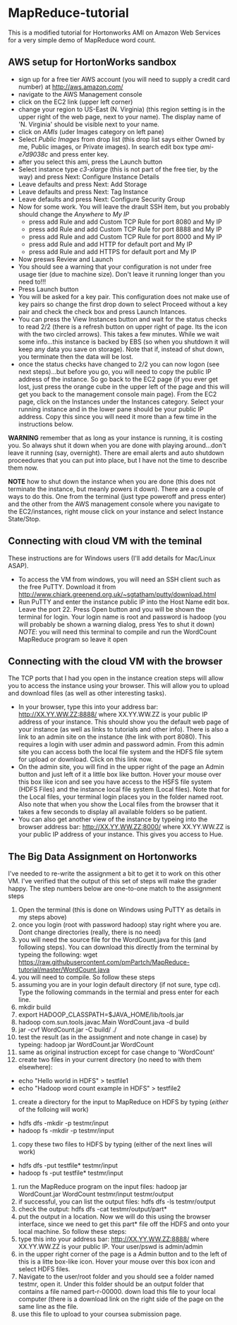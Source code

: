 # MapReduce-tutorial
This is a modified tutorial for Hortonworks AMI on Amazon Web Services for a very simple demo of MapReduce word count.
## AWS setup for HortonWorks sandbox
* sign up for a free tier AWS account (you will need to supply a credit card number) at http://aws.amazon.com/
* navigate to the AWS Management console
* click on the EC2 link (upper left corner)
* change your region to US-East (N. Virginia) (this region setting is in the upper right of the web page, next to your name). The display name of 'N. Virginia' should be visible next to your name.
* click on *AMIs* (uder Images category on left pane)
* Select *Public Images* from drop list (this drop list says either Owned by me, Public images, or Private images). In search edit box type *ami-e7d9038c* and press enter key.
* after you select this ami, press the Launch button
* Select instance type *c3-xlarge* (this is not part of the free tier, by the way) and press Next: Configure Instance Details
* Leave defaults and press Next: Add Storage
* Leave defaults and press Next: Tag Instance
* Leave defaults and press Next: Configure Security Group
* Now for some work. You will leave the drault SSH item, but you probably should change the *Anywhere* to *My IP*
  * press add Rule and add Custom TCP Rule for port 8080 and My IP
  * press add Rule and add Custom TCP Rule for port 8888 and My IP
  * press add Rule and add Custom TCP Rule for port 8000 and My IP
  * press add Rule and add HTTP for default port and My IP
  * press add Rule and add HTTPS for default port and My IP
* Now presws Review and Launch
* You should see a warning that your configuration is not under free usage tier (due to machine size). Don't leave it running longer than you need to!!!
* Press Launch button
* You will be asked for a key pair. This configuration does not make use of key pairs so change the first drop down to  select Proceed without a key pair and check the check box and press Launch Intances.
* You can press the View Instances button and wait for the status checks to read 2/2 (there is a refresh button on upper right of page. Its the icon with the two circled arrows). This takes a few minutes. While we wait some info...this instance is backed by EBS (so when you shutdown it will keep any data you save on storage). Note that if, instead of shut down, you terminate then the data will be lost.
* once the status checks have changed to 2/2 you can now logon (see next steps)...but before you go, you will need to copy the public IP address of the instance. So go back to the EC2 page (if you ever get lost, just press the orange cube in the upper left of the page and this will get you back to the management console main page). From the EC2 page, click on the Instances under the Instances category. Select your running instance and in the lower pane should be your public IP address. Copy this since you will need it more than a few time in the instructions below.

__WARNING__ remember that as long as your instance is running, it is costing you. So always shut it down when you are done with playing around...don't leave it running (say, overnight). There are email alerts and auto shutdown proceedures that you can put into place, but I have not the time to describe them now. 

__NOTE__ how to shut down the instance when you are done (this does not terminate the instance, but meanly powers it down). There are a couple of ways to do this. One from the terminal (just type poweroff and press enter) and the other from the AWS management console where you navigate to the EC2/instances, right mouse click on your instance and select Instance State/Stop.

## Connecting with cloud VM with the teminal
These instructions are for Windows users (I'll add details for Mac/Linux ASAP).
* To access the VM from windows, you will need an SSH client such as the free PuTTY. Download it from http://www.chiark.greenend.org.uk/~sgtatham/putty/download.html
* Run PuTTY and enter the instance public IP into the Host Name edit box. Leave the port 22. Press Open button and you will be shown the terminal for login. Your login name is root and password is hadoop (you will probably be shown a warning dialog, press Yes to shut it down)
*NOTE*: you will need this terminal to compile and run the WordCount MapReduce program so leave it open

## Connecting with the cloud VM with the browser
The TCP ports that I had you open in the instance creation steps will allow you to access the instance using your browser. This will allow you to upload and download files (as well as other interesting tasks).
* In your browser, type this into your address bar: http://XX.YY.WW.ZZ:8888/ where XX.YY.WW.ZZ is your public IP address of your instance. This should show you the default web page of your instance (as well as links to tutorials and other info). There is also a link to an admin site on the instance (the link with port 8080). This requires a login with user admin and password admin. From this admin site you can access both the local file system and the HDFS file sytem for upload or download. Click on this link now.
* On the admin site, you will find in the upper right of the page an Admin button and just left of it a little box like button. Hover your mouse over this box like icon and see you have access to the HSFS file system (HDFS Files) and the instance local file system (Local files). Note that for the Local files, your terminal login places you in the folder named root. Also note that when you show the Local files from the browser that it takes a few seconds to display all available folders so be patient.
* You can also get another view of the instance by typeing into the browser address bar: http://XX.YY.WW.ZZ:8000/ where XX.YY.WW.ZZ is your public IP address of your instance. This gives you access to Hue.

## The Big Data Assignment on Hortonworks
I've needed to re-write the assignment a bit to get it to work on this other VM. I've verified that the output of this set of steps will make the grader happy. The step numbers below are one-to-one match to the assignment steps

1. Open the terminal (this is done on Windows using PuTTY as details in my steps above)
1. once you login (root with password hadoop) stay right where you are. Dont change directories (really, there is no need)
1. you will need the source file for the WordCount.java for this (and following steps). You can download this directly from the terminal by typeing the following: wget https://raw.githubusercontent.com/pmPartch/MapReduce-tutorial/master/WordCount.java
  1. you will need to compile. So follow these steps
  2. assuming you are in your login default directory (if not sure, type cd). Type the following commands in the termial and press enter for each line.
  3. mkdir build
  4. export HADOOP_CLASSPATH=$JAVA_HOME/lib/tools.jar
  5. hadoop com.sun.tools.javac.Main WordCount.java -d build
  6. jar -cvf WordCount.jar -C build/ ./
  7. test the result (as in the assignment and note change in case) by typeing: hadoop jar WordCount.jar WordCount
1. same as original instruction except for case change to 'WordCount'
2. create two files in your current directory (no need to with them elsewhere):
  *  echo "Hello world in HDFS" > testfile1
  *  echo "Hadoop word count example in HDFS" > testfile2
1. create a directory for the input to MapReduce on HDFS by typing (_either_ of the folloing will work)
  * hdfs dfs -mkdir -p testmr/input
  * hadoop fs -mkdir -p testmr/input
1. copy these two files to HDFS by typing (either of the next lines will work)
  * hdfs dfs -put testfile* testmr/input
  * hadoop fs -put testfile* testmr/input
1. run the MapReduce program on the input files: hadoop jar WordCount.jar WordCount testmr/input testmr/output
2. if successful, you can list the output files: hdfs dfs -ls testmr/output
3. check the output: hdfs dfs -cat testmr/output/part*
4. put the output in a location. Now we will do this using the browser interface, since we need to get this part* file off the HDFS and onto your local machine. So follow these steps:
  1. type this into your address bar: http://XX.YY.WW.ZZ:8888/ where XX.YY.WW.ZZ is your public IP. Your user/pswd is admin/admin
  2. in the upper right corner of the page is a Admin button and to the left of this is a litte box-like icon. Hover your mouse over this box icon and select HDFS files.
  3. Navigate to the user/root folder and you should see a folder named testmr, open it. Under this folder should be an output folder that contains a file named part-r-00000. down load this file to your local computer (there is a download link on the right side of the page on the same line as the file.
  4. use this file to upload to your coursea submission page.
